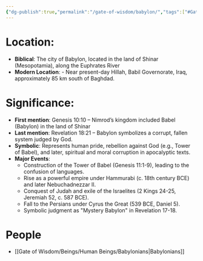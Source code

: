 ```yaml
---
{"dg-publish":true,"permalink":"/gate-of-wisdom/babylon/","tags":["#GateWisdom","#B"]}
---
```


# Location: 
- **Biblical**: The city of Babylon, located in the land of Shinar (Mesopotamia), along the Euphrates River
- **Modern Location**: - Near present-day Hillah, Babil Governorate, Iraq, approximately 85 km south of Baghdad.

# Significance:
- **First mention**: Genesis 10:10 – Nimrod’s kingdom included Babel (Babylon) in the land of Shinar
- **Last mention**: Revelation 18:21 – Babylon symbolizes a corrupt, fallen system judged by God.
- **Symbolic**: Represents human pride, rebellion against God (e.g., Tower of Babel), and later, spiritual and moral corruption in apocalyptic texts.
- **Major Events**:
	- Construction of the Tower of Babel (Genesis 11:1-9), leading to the confusion of languages.
    - Rise as a powerful empire under Hammurabi (c. 18th century BCE) and later Nebuchadnezzar II.
    - Conquest of Judah and exile of the Israelites (2 Kings 24-25, Jeremiah 52, c. 587 BCE).
    - Fall to the Persians under Cyrus the Great (539 BCE, Daniel 5).
    - Symbolic judgment as "Mystery Babylon" in Revelation 17-18.

# People
- [[Gate of Wisdom/Beings/Human Beings/Babylonians\|Babylonians]]






